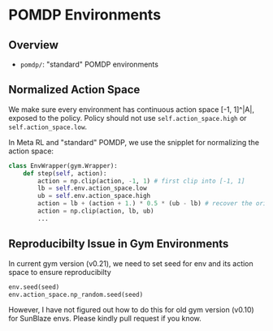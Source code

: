 # POMDP Environments

## Overview
- `pomdp/`: "standard" POMDP environments

## Normalized Action Space
We make sure every environment has continuous action space [-1, 1]^|A|, exposed to the policy. Policy should not use `self.action_space.high` or `self.action_space.low`.

In Meta RL and "standard" POMDP, we use the snipplet for normalizing the action space:
```python 
class EnvWrapper(gym.Wrapper):
    def step(self, action):
        action = np.clip(action, -1, 1) # first clip into [-1, 1]
        lb = self.env.action_space.low
        ub = self.env.action_space.high
        action = lb + (action + 1.) * 0.5 * (ub - lb) # recover the original action space
        action = np.clip(action, lb, ub)
        ...
```

## Reproducibilty Issue in Gym Environments
In current gym version (v0.21), we need to set seed for env and its action space to ensure reproducibilty
```python
env.seed(seed)
env.action_space.np_random.seed(seed)
```
However, I have not figured out how to do this for old gym version (v0.10) for SunBlaze envs. Please kindly pull request if you know.
